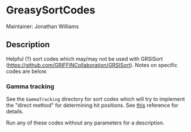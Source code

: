 # **GreasySortCodes**

Maintainer: Jonathan Williams

## Description

Helpful (?) sort codes which may/may not be used with GRSISort (https://github.com/GRIFFINCollaboration/GRSISort).  Notes on specific codes are below.

### Gamma tracking

See the `GammaTracking` directory for sort codes which will try to implement the "direct method" for determining hit positions.  See [this](https://doi.org/10.1016/j.nima.2013.07.026) reference for details.

Run any of these codes without any parameters for a description.